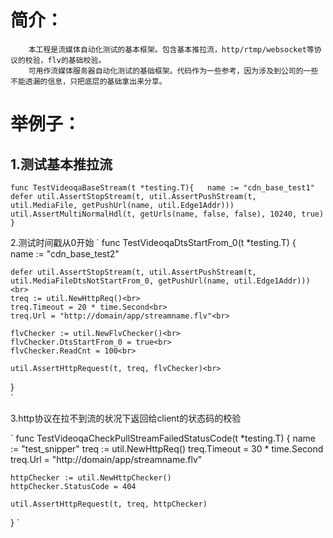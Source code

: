 
# 简介：<br>
        本工程是流媒体自动化测试的基本框架。包含基本推拉流，http/rtmp/websocket等协议的校验，flv的基础校验。  
        可用作流媒体服务器自动化测试的基础框架。代码作为一些参考，因为涉及到公司的一些不能透漏的信息，只把底层的基础拿出来分享。

# 举例子：<br>
## 1.测试基本推拉流
`
    func TestVideoqaBaseStream(t *testing.T){  
    name := "cdn_base_test1"  
    defer util.AssertStopStream(t, util.AssertPushStream(t, util.MediaFile, getPushUrl(name, util.Edge1Addr)))  
    util.AssertMultiNormalHdl(t, getUrls(name, false, false), 10240, true)          
    }
`


2.测试时间戳从0开始
`
func TestVideoqaDtsStartFrom_0(t *testing.T) {<br>
    name := "cdn_base_test2"<br>

    defer util.AssertStopStream(t, util.AssertPushStream(t, util.MediaFileDtsNotStartFrom_0, getPushUrl(name, util.Edge1Addr)))<br>
    treq := util.NewHttpReq()<br>
    treq.Timeout = 20 * time.Second<br>
    treq.Url = "http://domain/app/streamname.flv"<br>

    flvChecker := util.NewFlvChecker()<br>
    flvChecker.DtsStartFrom_0 = true<br>
    flvChecker.ReadCnt = 100<br>

    util.AssertHttpRequest(t, treq, flvChecker)<br>
}<br>
`

3.http协议在拉不到流的状况下返回给client的状态码的校验

`
func TestVideoqaCheckPullStreamFailedStatusCode(t *testing.T) {
    name := "test_snipper"
    treq := util.NewHttpReq()
    treq.Timeout = 30 * time.Second
    treq.Url = "http://domain/app/streamname.flv"

    httpChecker := util.NewHttpChecker()
    httpChecker.StatusCode = 404

    util.AssertHttpRequest(t, treq, httpChecker)
}
`
